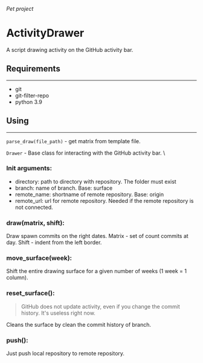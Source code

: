 *Pet project*
# ActivityDrawer
A script drawing activity on the GitHub activity bar.

## Requirements

----
* git
* git-filter-repo
* python 3.9

## Using

---
```parse_draw(file_path)``` - get matrix from template file.

```Drawer``` - Base class for interacting with the GitHub activity bar.
\
### Init arguments:
* directory: path to directory with repository. The folder must exist
* branch: name of branch. Base: surface
* remote_name: shortname of remote repository. Base: origin
* remote_url: url for remote repository. Needed if the remote repository is not connected.

### draw(matrix, shift):
Draw spawn commits on the right dates. Matrix - set of count commits at day. Shift - indent from the left border.

### move_surface(week):
Shift the entire drawing surface for a given number of weeks (1 week = 1 column).

### reset_surface():
> GitHub does not update activity, even if you change the commit history. It's useless right now.

Cleans the surface by clean the commit history of branch.

### push():
Just push local repository to remote repository. 
